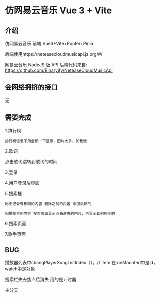 # 仿网易云音乐 Vue 3 + Vite

## 介绍

仿网易云音乐 前端 Vue3+Vite+Router+Pinia

后端使用https://neteasecloudmusicapi.js.org/#/

网易云音乐 NodeJS 版 API 后端代码来自: https://github.com/Binaryify/NeteaseCloudMusicApi

## 会网络拥挤的接口

无

## 需要完成

1.排行榜

    排行榜信息不用全部一下显示，图片太多，加载慢

2.歌词

   点击歌词跳转到歌词的时间

3.登录

4.用户登录后界面

5.搜索框

    历史记录有相同的内容 删除之前的内容 添加最新的

    如果搜索到内容 搜索页面显示点击进去的内容，再显示其他相关的

6.搜索页面

7.歌手页面

## BUG

播放器列表中changPlayerSongListIndex（），// item 在  onMounted中是id，watch中是对象

搜索栏失去焦点后消失 用的是计时器

主分支

